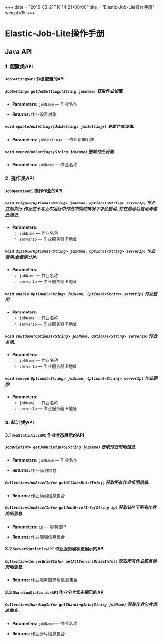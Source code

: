 

+++
date = "2016-03-21T16:14:21+08:00"
title = "Elastic-Job-Lite操作手册"
weight=15
+++

# Elastic-Job-Lite操作手册

## Java API

### 1. 配置类API

#### `JobSettingsAPI` 作业配置的API

##### `JobSettings getJobSettings(String jobName)` 获取作业设置.

* **Parameters:** `jobName` — 作业名称
 
* **Returns:** 作业设置对象

##### `void updateJobSettings(JobSettings jobSettings)` 更新作业设置.

* **Parameters:** `jobSettings` — 作业设置对象

##### `void removeJobSettings(String jobName)` 删除作业设置.

* **Parameters:** `jobName` — 作业名称
 
### 2. 操作类API

#### `JobOperateAPI` 操作作业的API

##### `void trigger(Optional<String> jobName, Optional<String> serverIp)` 作业立刻执行.作业在不与上次运行中作业冲突的情况下才会启动, 并在启动后自动清理此标记.

* **Parameters:**
  * `jobName` — 作业名称
  * `serverIp` — 作业服务器IP地址

##### `void disable(Optional<String> jobName, Optional<String> serverIp)` 作业禁用.会重新分片.

* **Parameters:**
  * `jobName` — 作业名称
  * `serverIp` — 作业服务器IP地址

##### `void enable(Optional<String> jobName, Optional<String> serverIp)` 作业启用.

* **Parameters:**
  * `jobName` — 作业名称
  * `serverIp` — 作业服务器IP地址

##### `void shutdown(Optional<String> jobName, Optional<String> serverIp)` 作业关闭.

* **Parameters:**
  * `jobName` — 作业名称
  * `serverIp` — 作业服务器IP地址

##### `void remove(Optional<String> jobName, Optional<String> serverIp)` 作业删除.

* **Parameters:**
  * `jobName` — 作业名称
  * `serverIp` — 作业服务器IP地址

### 3. 统计类API

#### 3.1 `JobStatisticsAPI` 作业状态展示的API

##### `JobBriefInfo getJobBriefInfo(String jobName)` 获取作业简明信息.

* **Parameters:** `jobName` — 作业名称
 
* **Returns:** 作业简明信息

##### `Collection<JobBriefInfo> getAllJobsBriefInfo()` 获取所有作业简明信息.

* **Returns:** 作业简明信息集合

##### `Collection<JobBriefInfo> getJobsBriefInfo(String ip)` 获取该IP下所有作业简明信息.

* **Parameters:** `ip` — 服务器IP
 
* **Returns:** 作业简明信息集合

#### 3.2 `ServerStatisticsAPI` 作业服务器状态展示的API

##### `Collection<ServerBriefInfo> getAllServersBriefInfo()` 获取所有作业服务器简明信息.

* **Returns:** 作业服务器简明信息集合

#### 3.3 `ShardingStatisticsAPI` 作业分片状态展示的API

##### `Collection<ShardingInfo> getShardingInfo(String jobName)` 获取作业分片信息集合.

* **Parameters:** `jobName` — 作业名称
 
* **Returns:** 作业分片信息集合
